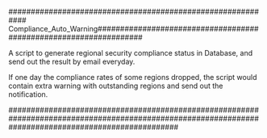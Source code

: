 ############################################################ Compliance_Auto_Warning##################################################################

A script to generate regional security compliance status in Database, and send out the result by email everyday.

If one day the compliance rates of some regions dropped, the script would contain extra warning with outstanding regions and send out the notification.

######################################################################################################################################################
